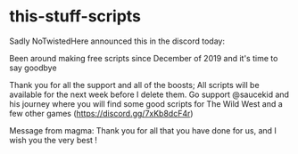 # this-stuff-scripts

Sadly NoTwistedHere announced this in the discord today:

Been around making free scripts since December of 2019 and it's time to say goodbye

Thank you for all the support and all of the boosts; All scripts will be available for the next week before I delete them.
Go support @saucekid and his journey where you will find some good scripts for The Wild West and a few other games (https://discord.gg/7xKb8dcF4r)

Message from magma: Thank you for all that you have done for us, and I wish you the very best !
